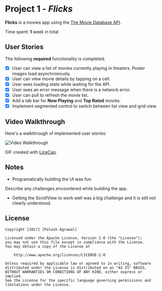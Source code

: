 # Project 1 - *Flicks*

**Flicks** is a movies app using the [The Movie Database API](http://docs.themoviedb.apiary.io/#).

Time spent: **1** week in total

## User Stories

The following **required** functionality is completed:

- [X] User can view a list of movies currently playing in theaters. Poster images load asynchronously.
- [X] User can view movie details by tapping on a cell.
- [X] User sees loading state while waiting for the API.
- [X] User sees an error message when there is a network error.
- [X] User can pull to refresh the movie list.
- [X] Add a tab bar for **Now Playing** and **Top Rated** movies.
- [X] Implement segmented control to switch between list view and grid view.

## Video Walkthrough

Here's a walkthrough of implemented user stories:

<img src='https://github.com/agrawalpalash/Flicks/blob/master/flicksVideoWalkThru.gif?raw=true' title='Video Walkthrough' width='' alt='Video Walkthrough' />

GIF created with [LiceCap](http://www.cockos.com/licecap/).

## Notes

* Programatically building the UI was fun.

Describe any challenges encountered while building the app.

* Getting the ScrollView to work well was a big challenge and it is still not clearly understood.

## License

    Copyright [2017] [Palash Agrawal]

    Licensed under the Apache License, Version 2.0 (the "License");
    you may not use this file except in compliance with the License.
    You may obtain a copy of the License at

        http://www.apache.org/licenses/LICENSE-2.0

    Unless required by applicable law or agreed to in writing, software
    distributed under the License is distributed on an "AS IS" BASIS,
    WITHOUT WARRANTIES OR CONDITIONS OF ANY KIND, either express or implied.
    See the License for the specific language governing permissions and
    limitations under the License.
